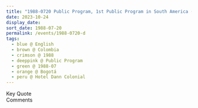 ```yaml
---
title: "1988-0720 Public Program, 1st Public Program in South America (on Independence Day of Colombia), Hotel Dann Colonial, Calle 14 4-21, Bogotá, Colombia"
date: 2023-10-24
display_date: 
sort_date: 1988-07-20
permalink: /events/1988-0720-d
tags:
  - blue @ English
  - brown @ Colombia
  - crimson @ 1988
  - deeppink @ Public Program
  - green @ 1988-07
  - orange @ Bogotá
  - peru @ Hotel Dann Colonial
---
```


<wave-list>
  <list-title color="green" width="75">Key Quote</list-title>
  <list-item color="BlanchedAlmond"  width="200"></list-item>
  <list-item color="Lavender"></list-item>
  <list-item color="BlanchedAlmond"></list-item>
</wave-list>

<br>

<wave-list>
  <list-title color="green" width="75">Comments</list-title>
  <list-item color="BlanchedAlmond"  width="200"></list-item>
  <list-item color="Lavender"></list-item>
  <list-item color="BlanchedAlmond"></list-item>
</wave-list>